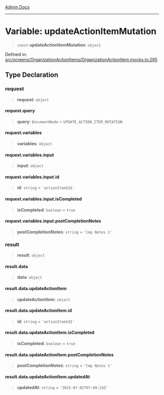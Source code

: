 [Admin Docs](/)

***

# Variable: updateActionItemMutation

> `const` **updateActionItemMutation**: `object`

Defined in: [src/screens/OrganizationActionItems/OrganizationActionItem.mocks.ts:295](https://github.com/PalisadoesFoundation/talawa-admin/blob/main/src/screens/OrganizationActionItems/OrganizationActionItem.mocks.ts#L295)

## Type Declaration

### request

> **request**: `object`

#### request.query

> **query**: `DocumentNode` = `UPDATE_ACTION_ITEM_MUTATION`

#### request.variables

> **variables**: `object`

#### request.variables.input

> **input**: `object`

#### request.variables.input.id

> **id**: `string` = `'actionItemId1'`

#### request.variables.input.isCompleted

> **isCompleted**: `boolean` = `true`

#### request.variables.input.postCompletionNotes

> **postCompletionNotes**: `string` = `'Cmp Notes 1'`

### result

> **result**: `object`

#### result.data

> **data**: `object`

#### result.data.updateActionItem

> **updateActionItem**: `object`

#### result.data.updateActionItem.id

> **id**: `string` = `'actionItemId1'`

#### result.data.updateActionItem.isCompleted

> **isCompleted**: `boolean` = `true`

#### result.data.updateActionItem.postCompletionNotes

> **postCompletionNotes**: `string` = `'Cmp Notes 1'`

#### result.data.updateActionItem.updatedAt

> **updatedAt**: `string` = `'2025-07-01T07:49:24Z'`
